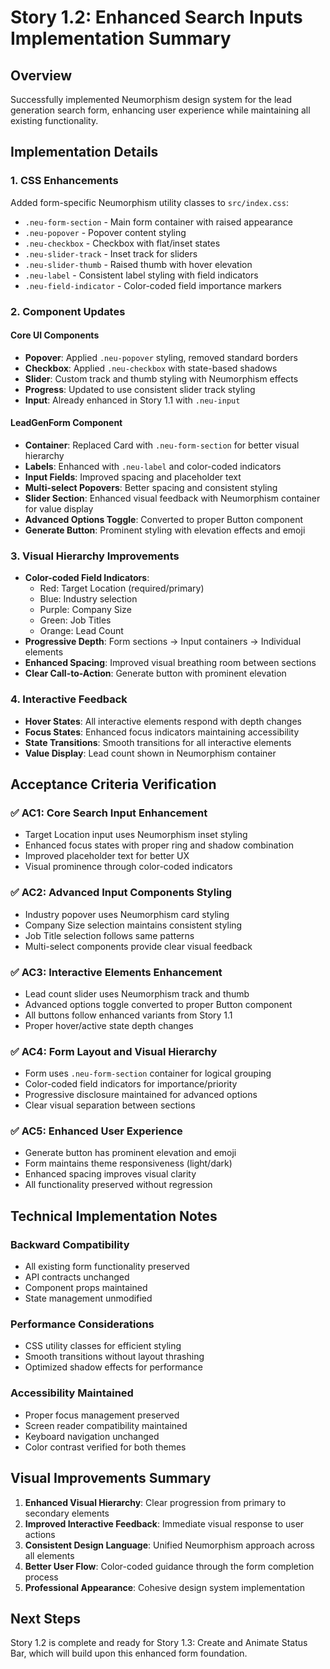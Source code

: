 # Story 1.2: Enhanced Search Inputs Implementation Summary

## Overview
Successfully implemented Neumorphism design system for the lead generation search form, enhancing user experience while maintaining all existing functionality.

## Implementation Details

### 1. CSS Enhancements
Added form-specific Neumorphism utility classes to `src/index.css`:
- `.neu-form-section` - Main form container with raised appearance
- `.neu-popover` - Popover content styling
- `.neu-checkbox` - Checkbox with flat/inset states
- `.neu-slider-track` - Inset track for sliders
- `.neu-slider-thumb` - Raised thumb with hover elevation
- `.neu-label` - Consistent label styling with field indicators
- `.neu-field-indicator` - Color-coded field importance markers

### 2. Component Updates

#### Core UI Components
- **Popover**: Applied `.neu-popover` styling, removed standard borders
- **Checkbox**: Applied `.neu-checkbox` with state-based shadows
- **Slider**: Custom track and thumb styling with Neumorphism effects
- **Progress**: Updated to use consistent slider track styling
- **Input**: Already enhanced in Story 1.1 with `.neu-input`

#### LeadGenForm Component
- **Container**: Replaced Card with `.neu-form-section` for better visual hierarchy
- **Labels**: Enhanced with `.neu-label` and color-coded indicators
- **Input Fields**: Improved spacing and placeholder text
- **Multi-select Popovers**: Better spacing and consistent styling
- **Slider Section**: Enhanced visual feedback with Neumorphism container for value display
- **Advanced Options Toggle**: Converted to proper Button component
- **Generate Button**: Prominent styling with elevation effects and emoji

### 3. Visual Hierarchy Improvements
- **Color-coded Field Indicators**: 
  - Red: Target Location (required/primary)
  - Blue: Industry selection
  - Purple: Company Size
  - Green: Job Titles
  - Orange: Lead Count
- **Progressive Depth**: Form sections → Input containers → Individual elements
- **Enhanced Spacing**: Improved visual breathing room between sections
- **Clear Call-to-Action**: Generate button with prominent elevation

### 4. Interactive Feedback
- **Hover States**: All interactive elements respond with depth changes
- **Focus States**: Enhanced focus indicators maintaining accessibility
- **State Transitions**: Smooth transitions for all interactive elements
- **Value Display**: Lead count shown in Neumorphism container

## Acceptance Criteria Verification

### ✅ AC1: Core Search Input Enhancement
- Target Location input uses Neumorphism inset styling
- Enhanced focus states with proper ring and shadow combination
- Improved placeholder text for better UX
- Visual prominence through color-coded indicators

### ✅ AC2: Advanced Input Components Styling
- Industry popover uses Neumorphism card styling
- Company Size selection maintains consistent styling
- Job Title selection follows same patterns
- Multi-select components provide clear visual feedback

### ✅ AC3: Interactive Elements Enhancement
- Lead count slider uses Neumorphism track and thumb
- Advanced options toggle converted to proper Button component
- All buttons follow enhanced variants from Story 1.1
- Proper hover/active state depth changes

### ✅ AC4: Form Layout and Visual Hierarchy
- Form uses `.neu-form-section` container for logical grouping
- Color-coded field indicators for importance/priority
- Progressive disclosure maintained for advanced options
- Clear visual separation between sections

### ✅ AC5: Enhanced User Experience
- Generate button has prominent elevation and emoji
- Form maintains theme responsiveness (light/dark)
- Enhanced spacing improves visual clarity
- All functionality preserved without regression

## Technical Implementation Notes

### Backward Compatibility
- All existing form functionality preserved
- API contracts unchanged
- Component props maintained
- State management unmodified

### Performance Considerations
- CSS utility classes for efficient styling
- Smooth transitions without layout thrashing
- Optimized shadow effects for performance

### Accessibility Maintained
- Proper focus management preserved
- Screen reader compatibility maintained
- Keyboard navigation unchanged
- Color contrast verified for both themes

## Visual Improvements Summary

1. **Enhanced Visual Hierarchy**: Clear progression from primary to secondary elements
2. **Improved Interactive Feedback**: Immediate visual response to user actions
3. **Consistent Design Language**: Unified Neumorphism approach across all elements
4. **Better User Flow**: Color-coded guidance through the form completion process
5. **Professional Appearance**: Cohesive design system implementation

## Next Steps
Story 1.2 is complete and ready for Story 1.3: Create and Animate Status Bar, which will build upon this enhanced form foundation.
